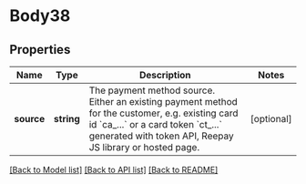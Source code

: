 # Body38

## Properties
Name | Type | Description | Notes
------------ | ------------- | ------------- | -------------
**source** | **string** | The payment method source. Either an existing payment method for the customer, e.g. existing card id &#x60;ca_...&#x60; or a card token &#x60;ct_...&#x60; generated with token API, Reepay JS library or hosted page. | [optional] 

[[Back to Model list]](../README.md#documentation-for-models) [[Back to API list]](../README.md#documentation-for-api-endpoints) [[Back to README]](../README.md)


